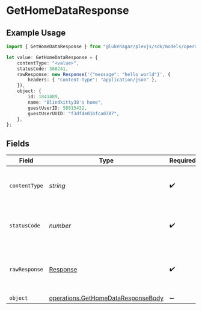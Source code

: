 # GetHomeDataResponse

## Example Usage

```typescript
import { GetHomeDataResponse } from "@lukehagar/plexjs/sdk/models/operations";

let value: GetHomeDataResponse = {
    contentType: "<value>",
    statusCode: 368241,
    rawResponse: new Response('{"message": "hello world"}', {
        headers: { "Content-Type": "application/json" },
    }),
    object: {
        id: 1841489,
        name: "Blindkitty38's home",
        guestUserID: 58815432,
        guestUserUUID: "f3df4e01bfca0787",
    },
};
```

## Fields

| Field                                                                                           | Type                                                                                            | Required                                                                                        | Description                                                                                     |
| ----------------------------------------------------------------------------------------------- | ----------------------------------------------------------------------------------------------- | ----------------------------------------------------------------------------------------------- | ----------------------------------------------------------------------------------------------- |
| `contentType`                                                                                   | *string*                                                                                        | :heavy_check_mark:                                                                              | HTTP response content type for this operation                                                   |
| `statusCode`                                                                                    | *number*                                                                                        | :heavy_check_mark:                                                                              | HTTP response status code for this operation                                                    |
| `rawResponse`                                                                                   | [Response](https://developer.mozilla.org/en-US/docs/Web/API/Response)                           | :heavy_check_mark:                                                                              | Raw HTTP response; suitable for custom response parsing                                         |
| `object`                                                                                        | [operations.GetHomeDataResponseBody](../../../sdk/models/operations/gethomedataresponsebody.md) | :heavy_minus_sign:                                                                              | Home Data                                                                                       |
